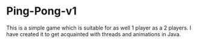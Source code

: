 # Ping-Pong-v1

This is a simple game which is suitable for as well 1 player as a 2 players.
I have created it to get acquainted with threads and animations in Java.
